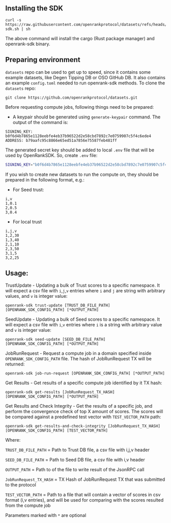 ## Installing the SDK
```
curl -s https://raw.githubusercontent.com/openrankprotocol/datasets/refs/heads/main/install-sdk.sh | sh
```
The above command will install the cargo (Rust package manager) and openrank-sdk binary.

## Preparing environment
`datasets` repo can be used to get up to speed, since it contains some example datasets, like Degen Tipping DB or OSO GitHub DB.
It also contains an example `config.toml` needed to run openrank-sdk methods.
To clone the `datasets` repo:
```
git clone https://github.com/openrankprotocol/datasets.git
```
Before requesting compute jobs, following things need to be prepared:
- A keypair should be generated using `generate-keypair` command. The output of the command is:
```
SIGNING_KEY: b0f6d4b7865e1128eebfe4eb37b96522d2e58cbd7892c7e0759907c5f4c6ede4
ADDRESS: b79aafc95c8866e65ed51a7856e75587feb481ff
```
The generated secret key should be added to local `.env` file that will be used by OpenRankSDK. So, create `.env` file:
```bash
SIGNING_KEY="b0f6d4b7865e1128eebfe4eb37b96522d2e58cbd7892c7e0759907c5f4c6ede4"
```
If you wish to create new datasets to run the compute on, they should be prepared in the following format, e.g.:
- For Seed trust:
```csv
i,v
1,0.1
2,0.5
3,0.4
```
- For local trust
```csv
i,j,v
1,2,30
1,3,40
2,1,10
2,3,50
3,1,5
3,2,25
```

## Usage:
TrustUpdate - Updating a bulk of Trust scores to a specific namespace. It will expect a csv file with `i`,`j`,`v` entries where `i` and `j` are string with arbitrary values, and `v` is integer value:
```
openrank-sdk trust-update [TRUST_DB_FILE_PATH] [OPENRANK_SDK_CONFIG_PATH] [*OUTPUT_PATH]
```

SeedUpdate - Updating a bulk of Seed scores to a specific namespace. It will expect a csv file with `i`,`v` entries where `i` is a string with arbitrary value and `v` is integer value:
```
openrank-sdk seed-update [SEED_DB_FILE_PATH] [OPENRANK_SDK_CONFIG_PATH] [*OUTPUT_PATH]
```

JobRunRequest - Request a compute job in a domain specified inside `OPENRANK_SDK_CONFIG_PATH` file. The hash of JobRunRequest TX will be returned:
```
openrank-sdk job-run-request [OPENRANK_SDK_CONFIG_PATH] [*OUTPUT_PATH]
```

Get Results - Get results of a specific compute job identified by it TX hash:
```
openrank-sdk get-results [JobRunRequest_TX_HASH] [OPENRANK_SDK_CONFIG_PATH] [*OUTPUT_PATH]
```

Get Results and Check Integrity - Get the results of a specific job, and perform the convergence check of top X amount of scores.
The scores will be compared against a predefined test vector with `TEST_VECTOR_PATH` path:
```
openrank-sdk get-results-and-check-integrity [JobRunRequest_TX_HASH] [OPENRANK_SDK_CONFIG_PATH] [TEST_VECTOR_PATH]
```

Where:

`TRUST_DB_FILE_PATH` = Path to Trust DB file, a csv file with i,j,v header

`SEED_DB_FILE_PATH` = Path to Seed DB file, a csv file with i,v header

`OUTPUT_PATH` = Path to of the file to write result of the JsonRPC call

`JobRunRequest_TX_HASH` = TX Hash of JobRunRequest TX that was submitted to the protocol

`TEST_VECTOR_PATH` = Path to a file that will contain a vector of scores in csv format (i,v entries),
and will be used for comparing with the scores resulted from the compute job

Parameters marked with `*` are optional
